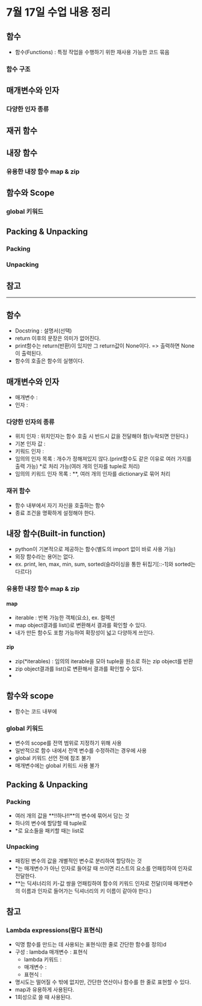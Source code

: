# 7월 17일 수업 내용 정리
## 함수
- 함수(Functions) : 특정 작업을 수행하기 위한 재사용 가능한 코드 묶음
### 함수 구조

## 매개변수와 인자
### 다양한 인자 종류

## 재귀 함수


## 내장 함수
### 유용한 내장 함수 map & zip

## 함수와 Scope
### global 키워드

## Packing & Unpacking
### Packing

### Unpacking

## 참고

















---
## 함수
- Docstring : 설명서(선택)
- return 이후의 문장은 의미가 없어진다.
- print함수는 return(반환)이 있지만 그 return값이 None이다. => 출력하면 None이 출력된다.
- 함수의 호출은 함수의 실행이다.

## 매개변수와 인자
- 매개변수 : 
- 인자 : 
### 다양한 인자의 종류
- 위치 인자 : 위치인자는 함수 호출 시 반드시 값을 전달해야 함(누락되면 안된다.)
- 기본 인자 값 : 
- 키워드 인자 : 
- 임의의 인자 목록 : 개수가 정해져있지 않다.(print함수도 같은 이유로 여러 가지를 출력 가능) *로 처리 가능(여러 개의 인자를 tuple로 처리)
- 임의의 키워드 인자 목록 : **, 여러 개의 인자를 dictionary로 묶어 처리

### 재귀 함수
- 함수 내부에서 자기 자신을 호출하는 함수
- 종료 조건을 명확하게 설정해야 한다.

## 내장 함수(Built-in function)
- python이 기본적으로 제공하는 함수(별도의 import 없이 바로 사용 가능)
- 외장 함수라는 용어는 없다.
- ex. print, len, max, min, sum, sorted(슬라이싱을 통한 뒤집기[::-1]와 sorted는 다르다)

### 유용한 내장 함수 map & zip
#### map
- iterable : 반복 가능한 객체(요소), ex. 컬렉션
- map object결과를 list()로 변환해서 결과를 확인할 수 있다.
- 내가 만든 함수도 포함 가능하여 확장성이 넓고 다양하게 쓰인다.

#### zip
- zip(*iterables) : 임의의 iterable을 모아 tuple을 원소로 하는 zip object를 반환
- zip object결과를 list()로 변환해서 결과를 확인할 수 있다.
- 

## 함수와 scope
- 함수는 코드 내부에 

### global 키워드
- 변수의 scope를 전역 범위로 지정하기 위해 사용
- 일반적으로 함수 내에서 전역 변수를 수정하려는 경우에 사용
- global 키워드 선언 전에 참조 불가
- 매개변수에는 global 키워드 사용 불가

## Packing & Unpacking
### Packing
- 여러 개의 값을 **!!하나!!**의 변수에 묶어서 담는 것
- 하나의 변수에 할당할 때 tuple로
- *로 요소들을 패키할 때는 list로

### Unpacking
- 패킹된 변수의 값을 개별적인 변수로 분리하여 할당하는 것
- *는 매개변수가 아닌 인자로 들어갈 때 쓰이면 리스트의 요소를 언패킹하여 인자로 전달한다.
- **는 딕셔너리의 키-값 쌍을 언패킹하여 함수의 키워드 인자로 전달(이때 매개변수의 이름과 인자로 들어가는 딕셔너리의 키 이름이 같아야 한다.)

## 참고
### Lambda expressions(람다 표현식)
- 익명 함수를 만드는 데 사용되는 표현식(한 줄로 간단한 함수를 정의)d
- 구성 : lambda 매개변수 : 표현식
    - lambda 키워드 : 
    - 매개변수 : 
    - 표현식 : 
- 명시도는 떨어질 수 밖에 없지만, 간단한 연산이나 함수를 한 줄로 표현할 수 있다.
- map과 유용하게 사용된다.
- 1회성으로 쓸 때 사용된다.